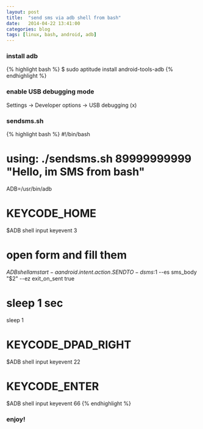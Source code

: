 ```yaml
---
layout: post
title:  "send sms via adb shell from bash"
date:   2014-04-22 13:41:00
categories: blog
tags: [linux, bash, android, adb]
---
```


### install adb

{% highlight bash %}
$ sudo aptitude install android-tools-adb
{% endhighlight %}

### enable USB debugging mode

Settings -> Developer options -> USB debugging (x)

### sendsms.sh

{% highlight bash %}
#!/bin/bash
# using: ./sendsms.sh 89999999999 "Hello, im SMS from bash"
ADB=/usr/bin/adb
# KEYCODE_HOME
$ADB shell input keyevent 3
# open form and fill them
$ADB shell am start -a android.intent.action.SENDTO -d sms:$1 --es sms_body "$2" --ez exit_on_sent true
# sleep 1 sec
sleep 1
# KEYCODE_DPAD_RIGHT
$ADB shell input keyevent 22
# KEYCODE_ENTER
$ADB shell input keyevent 66
{% endhighlight %}

### enjoy!
